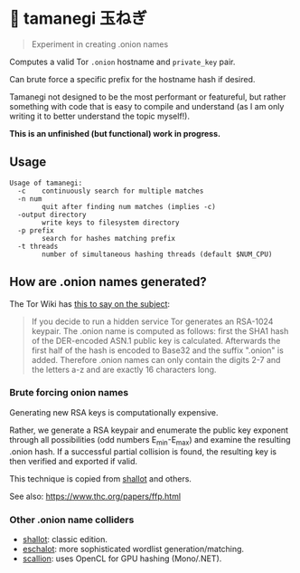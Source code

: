 # :chestnut: tamanegi 玉ねぎ
> Experiment in creating .onion names

Computes a valid Tor `.onion` hostname and `private_key` pair.

Can brute force a specific prefix for the hostname hash if desired.

Tamanegi not designed to be the most performant or featureful, but rather
something with code that is easy to compile and understand (as I am only writing it to
better understand the topic myself!).

**This is an unfinished (but functional) work in progress.**

## Usage

    Usage of tamanegi:
      -c	continuously search for multiple matches
      -n num
        	quit after finding num matches (implies -c)
      -output directory
        	write keys to filesystem directory
      -p prefix
        	search for hashes matching prefix
      -t threads
        	number of simultaneous hashing threads (default $NUM_CPU)

## How are .onion names generated?
The Tor Wiki has [this to say on the subject][source]:

> If you decide to run a hidden service Tor generates an ​RSA-1024 keypair. The
> .onion name is computed as follows: first the ​SHA1 hash of the ​DER-encoded
> ​ASN.1 public key is calculated. Afterwards the first half of the hash is
> encoded to ​Base32 and the suffix ".onion" is added. Therefore .onion names can
> only contain the digits 2-7 and the letters a-z and are exactly 16 characters
> long.

[source]: https://trac.torproject.org/projects/tor/wiki/doc/HiddenServiceNames

### Brute forcing onion names

Generating new RSA keys is computationally expensive.

Rather, we generate a RSA keypair and enumerate the public key exponent through
all possibilities (odd numbers E<sub>min</sub>-E<sub>max</sub>) and examine the
resulting .onion hash. If a successful partial collision is found, the resulting
key is then verified and exported if valid.

This technique is copied from [shallot] and others.

See also: https://www.thc.org/papers/ffp.html

### Other .onion name colliders

 - [shallot]: classic edition.
 - [eschalot]: more sophisticated wordlist generation/matching.
 - [scallion]: uses OpenCL for GPU hashing (Mono/.NET).

[shallot]:  https://github.com/katmagic/Shallot
[eschalot]: https://github.com/ReclaimYourPrivacy/eschalot
[scallion]: https://github.com/lachesis/scallion
